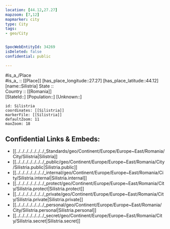 ```yaml
---
location: [44.12,27.27] 
mapzoom: [7,12] 
mapmarker: city 
type: City
tags:
- geo/City


SpocWebEntityId: 34269
isDeleted: false
confidential: public

---
```

#is_a_/Place  
#is_a_ :: [[Place]] 
[has_place_longitude::27.27] 
[has_place_latitude::44.12] 
[name::Silistria] 
State ::  
Country :: [[Romania]]  
[StateId::] 
[Population::] 
[Unknown::] 


```leaflet
id: Silistria
coordinates: [[Silistria]] 
markerFile: [[Silistria]] 
defaultZoom: 11 
maxZoom: 18
```


## Confidential Links & Embeds: 
- [[../../../../../../../_Standards/geo/Continent/Europe/Europe~East/Romania/City/Silistria|Silistria]] 
- [[../../../../../../../_public/geo/Continent/Europe/Europe~East/Romania/City/Silistria.public|Silistria.public]] 
- [[../../../../../../../_internal/geo/Continent/Europe/Europe~East/Romania/City/Silistria.internal|Silistria.internal]] 
- [[../../../../../../../_protect/geo/Continent/Europe/Europe~East/Romania/City/Silistria.protect|Silistria.protect]] 
- [[../../../../../../../_private/geo/Continent/Europe/Europe~East/Romania/City/Silistria.private|Silistria.private]] 
- [[../../../../../../../_personal/geo/Continent/Europe/Europe~East/Romania/City/Silistria.personal|Silistria.personal]] 
- [[../../../../../../../_secret/geo/Continent/Europe/Europe~East/Romania/City/Silistria.secret|Silistria.secret]] 
